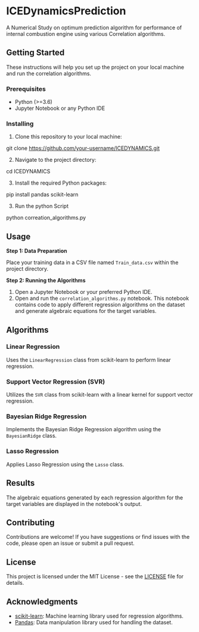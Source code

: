# ICEDynamicsPrediction
A Numerical Study on optimum prediction algorithm for performance of internal combustion engine using various Correlation algorithms.


## Getting Started

These instructions will help you set up the project on your local machine and run the correlation algorithms.

### Prerequisites

- Python (>=3.6)
- Jupyter Notebook or any Python IDE

### Installing

1. Clone this repository to your local machine:

git clone https://github.com/your-username/ICEDYNAMICS.git


2. Navigate to the project directory:

cd ICEDYNAMICS


3. Install the required Python packages:

pip install pandas scikit-learn


3. Run the python Script

python correation_algorithms.py



## Usage

**Step 1: Data Preparation**

Place your training data in a CSV file named `Train_data.csv` within the project directory.

**Step 2: Running the Algorithms**

1. Open a Jupyter Notebook or your preferred Python IDE.
2. Open and run the `correlation_algorithms.py` notebook. This notebook contains code to apply different regression algorithms on the dataset and generate algebraic equations for the target variables.

## Algorithms

### Linear Regression

Uses the `LinearRegression` class from scikit-learn to perform linear regression.

### Support Vector Regression (SVR)

Utilizes the `SVR` class from scikit-learn with a linear kernel for support vector regression.

### Bayesian Ridge Regression

Implements the Bayesian Ridge Regression algorithm using the `BayesianRidge` class.

### Lasso Regression

Applies Lasso Regression using the `Lasso` class.

## Results

The algebraic equations generated by each regression algorithm for the target variables are displayed in the notebook's output.

## Contributing

Contributions are welcome! If you have suggestions or find issues with the code, please open an issue or submit a pull request.

## License

This project is licensed under the MIT License - see the [LICENSE](LICENSE) file for details.

## Acknowledgments

- [scikit-learn](https://scikit-learn.org/): Machine learning library used for regression algorithms.
- [Pandas](https://pandas.pydata.org/): Data manipulation library used for handling the dataset.





